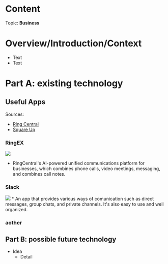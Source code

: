 # Content
Topic: **Business**

# Overview/Introduction/Context
* Text
* Text

# Part A: existing technology
## Useful Apps
Sources:
* [Ring Central](https://www.ringcentral.com/us/en/blog/free-business-apps/#:~:text=Google%20Drive,access%20them%20from%20any%20device.)
* [Square Up](https://squareup.com/us/en/the-bottom-line/operating-your-business/20-small-business-apps-you-need-to-know)

### RingEX
  <img src= "https://encrypted-tbn0.gstatic.com/images?q=tbn:ANd9GcT4VbGANsCpj0DLAy42Rwl5WAwv5MqVLy02LlkfuYNLWNk05-28Y-Vh7HLdjzjcFyBRGYY&usqp=CAU">  
  
  * RingCentral's AI-powered unified communications platform for businesses, which combines phone calls, video meetings, messaging, and combines call notes.  


### Slack
  <img src= https://sm.pcmag.com/pcmag_uk/review/s/slack/slack_syqz.jpg>
* An app that provides various ways of comunication such as direct messages, group chats, and private channels. It's also easy to use and well organized.

### aother
  
## Part B: possible future technology
* Idea
  * Detail
